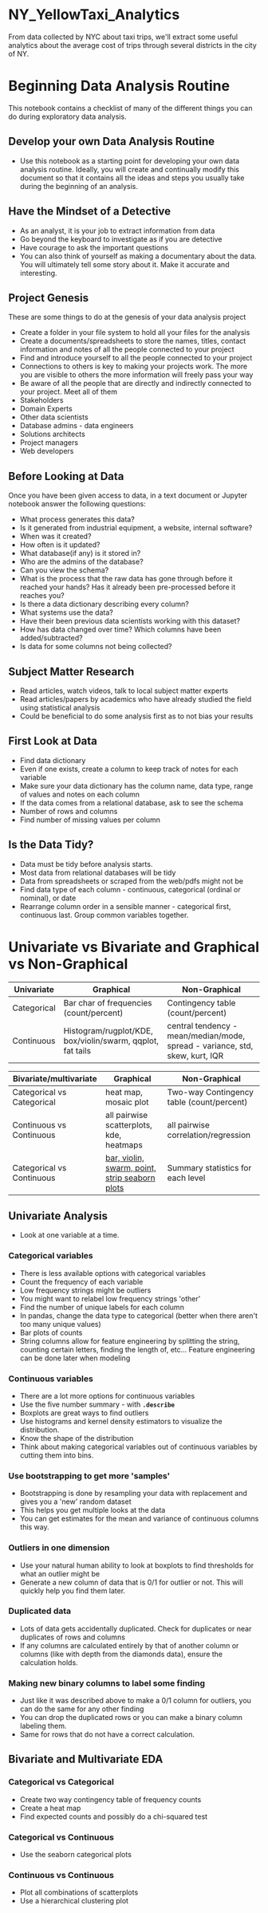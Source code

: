 # NY_YellowTaxi_Analytics
From data collected by NYC about taxi trips, we'll extract some useful analytics about the average cost of trips through several districts in the city of NY.

# Beginning Data Analysis Routine
This notebook contains a checklist of many of the different things you can do during exploratory data analysis.

## Develop your own Data Analysis Routine
* Use this notebook as a starting point for developing your own data analysis routine. Ideally, you will create and continually modify this document so that it contains all the ideas and steps you usually take during the beginning of an analysis.

## Have the Mindset of a Detective
* As an analyst, it is your job to extract information from data
* Go beyond the keyboard to investigate as if you are detective
* Have courage to ask the important questions
* You can also think of yourself as making a documentary about the data. You will ultimately tell some story about it. Make it accurate and interesting.

## Project Genesis
These are some things to do at the genesis of your data analysis project
* Create a folder in your file system to hold all your files for the analysis
* Create a documents/spreadsheets to store the names, titles, contact information and notes of all the people connected to your project
* Find and introduce yourself to all the people connected to your project
* Connections to others is key to making your projects work. The more you are visible to others the more information will freely pass your way
* Be aware of all the people that are directly and indirectly connected to your project. Meet all of them
 * Stakeholders
 * Domain Experts
 * Other data scientists
 * Database admins - data engineers
 * Solutions architects
 * Project managers
 * Web developers
 
## Before Looking at Data
Once you have been given access to data, in a text document or Jupyter notebook answer the following questions:
* What process generates this data?
* Is it generated from industrial equipment, a website, internal software?
* When was it created?
* How often is it updated?
* What database(if any) is it stored in?
* Who are the admins of the database?
* Can you view the schema?
* What is the process that the raw data has gone through before it reached your hands? Has it already been pre-processed before it reaches you?
* Is there a data dictionary describing every column?
* What systems use the data?
* Have their been previous data scientists working with this dataset?
* How has data changed over time? Which columns have been added/subtracted? 
* Is data for some columns not being collected?

## Subject Matter Research
* Read articles, watch videos, talk to local subject matter experts
* Read articles/papers by academics who have already studied the field using statistical analysis
* Could be beneficial to do some analysis first as to not bias your results

## First Look at Data
* Find data dictionary
* Even if one exists, create a column to keep track of notes for each variable
* Make sure your data dictionary has the column name, data type, range of values and notes on each column
* If the data comes from a relational database, ask to see the schema
* Number of rows and columns
* Find number of missing values per column

## Is the Data Tidy?
* Data must be tidy before analysis starts.
* Most data from relational databases will be tidy
* Data from spreadsheets or scraped from the web/pdfs might not be
* Find data type of each column - continuous, categorical (ordinal or nominal), or date
* Rearrange column order in a sensible manner - categorical first, continuous last. Group common variables together.

# Univariate vs Bivariate and Graphical vs Non-Graphical

| Univariate             | Graphical                               | Non-Graphical                     | 
|-------------|-----------------------------------------|-----------------------------------|
| Categorical | Bar char of frequencies (count/percent) | Contingency table (count/percent) |
| Continuous  | Histogram/rugplot/KDE, box/violin/swarm, qqplot, fat tails  | central tendency -mean/median/mode, spread - variance, std, skew, kurt, IQR  |

| Bivariate/multivariate            | Graphical                               | Non-Graphical                     | 
|-------------|-----------------------------------------|-----------------------------------|
| Categorical vs Categorical | heat map, mosaic plot | Two-way Contingency table (count/percent) |
| Continuous vs Continuous  | all pairwise scatterplots, kde, heatmaps |  all pairwise correlation/regression   |
| Categorical vs Continuous  | [bar, violin, swarm, point, strip seaborn plots](http://seaborn.pydata.org/tutorial/categorical.html)  | Summary statistics for each level |

## Univariate Analysis
* Look at one variable at a time.
### Categorical variables
* There is less available options with categorical variables
* Count the frequency of each variable
* Low frequency strings might be outliers
* You might want to relabel low frequency strings 'other'
* Find the number of unique labels for each column
* In pandas, change the data type to categorical (better when there aren't too many unique values)
* Bar plots of counts
* String columns allow for feature engineering by splitting the string, counting certain letters, finding the length of, etc... Feature engineering can be done later when modeling
### Continuous variables
* There are a lot more options for continuous variables
* Use the five number summary - with **`.describe`**
* Boxplots are great ways to find outliers
* Use histograms and kernel density estimators to visualize the distribution.
* Know the shape of the distribution
* Think about making categorical variables out of continuous variables by cutting them into bins.

### Use bootstrapping to get more 'samples'
* Bootstrapping is done by resampling your data with replacement and gives you a 'new' random dataset
* This helps you get multiple looks at the data
* You can get estimates for the mean and variance of continuous columns this way.

### Outliers in one dimension
* Use your natural human ability to look at boxplots to find thresholds for what an outlier might be
* Generate a new column of data that is 0/1 for outlier or not. This will quickly help you find them later.

### Duplicated data
* Lots of data gets accidentally duplicated. Check for duplicates or near duplicates of rows and columns
* If any columns are calculated entirely by that of another column or columns (like with depth from the diamonds data), ensure the calculation holds. 

### Making new binary columns to label some finding
* Just like it was described above to make a 0/1 column for outliers, you can do the same for any other finding
* You can drop the duplicated rows or you can make a binary column labeling them. 
* Same for rows that do not have a correct calculation.

## Bivariate and Multivariate EDA
### Categorical vs Categorical
* Create two way contingency table of frequency counts
* Create a heat map
* Find expected counts and possibly do a chi-squared test
### Categorical vs Continuous
* Use the seaborn categorical plots
### Continuous vs Continuous
* Plot all combinations of scatterplots
* Use a hierarchical clustering plot
